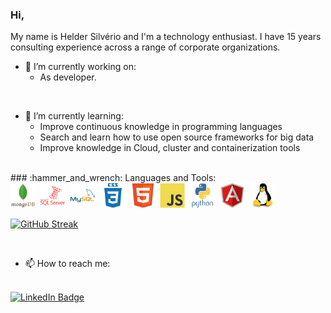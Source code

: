 ### Hi, 

My name is Helder Silvério and I'm a technology enthusiast. I have 15 years consulting experience across a range of corporate organizations.

- 🔭 I’m currently working on:
    - As developer.
<br>

- 🌱 I’m currently learning:
    - Improve continuous knowledge in programming languages 
    - Search and learn how to use open source frameworks for big data
    - Improve knowledge in Cloud, cluster and containerization tools

<br>
### :hammer_and_wrench: Languages and Tools:
<br>
<div>
    <!-- <img src="https://github.com/devicons/devicon/blob/master/icons/docker/docker-original-wordmark.svg" title="Flutter" alt="Flutter" width="40" height="40"/>&nbsp; -->
    <img src="https://github.com/devicons/devicon/blob/master/icons/mongodb/mongodb-original-wordmark.svg" title="Material UI" alt="Material UI" width="40" height="40"/>&nbsp;
    <img src="https://github.com/devicons/devicon/blob/master/icons/microsoftsqlserver/microsoftsqlserver-plain-wordmark.svg" title="Redux" alt="Redux " width="40" height="40"/>&nbsp;
    <img src="https://github.com/devicons/devicon/blob/master/icons/mysql/mysql-original-wordmark.svg" title="Firebase" alt="Firebase" width="40" height="40"/>&nbsp;
    <img src="https://github.com/devicons/devicon/blob/master/icons/css3/css3-plain-wordmark.svg"  title="CSS3" alt="CSS" width="40" height="40"/>&nbsp;
    <img src="https://github.com/devicons/devicon/blob/master/icons/html5/html5-original.svg" title="HTML5" alt="HTML" width="40" height="40"/>&nbsp;
    <img src="https://github.com/devicons/devicon/blob/master/icons/javascript/javascript-original.svg" title="JavaScript" alt="JavaScript" width="40" height="40"/>&nbsp;
    <img src="https://github.com/devicons/devicon/blob/master/icons/python/python-original-wordmark.svg" title="JavaScript" alt="JavaScript" width="40" height="40"/>&nbsp; 
    <img src="https://github.com/devicons/devicon/blob/master/icons/angularjs/angularjs-original.svg" title="Material UI" alt="Material UI" width="40" height="40"/>&nbsp;
    <img src="https://github.com/devicons/devicon/blob/master/icons/linux/linux-original.svg" title="Material UI" alt="Material UI" width="40" height="40"/>&nbsp;    
</div>


<!-- ### :fire: My Stats : -->

[![GitHub Streak](http://github-readme-streak-stats.herokuapp.com?user=heldersilverio&theme=dark&background=000000)](https://git.io/streak-stats)
<br>

<img src="https://komarev.com/ghpvc/?username=heldersilverio&style=flat-square&color=blue" alt=""/>


- 📫 How to reach me: 
<br>
  <div id="badges">
    <a href="https://pt.linkedin.com/in/hsilverio">
      <img src="https://img.shields.io/badge/LinkedIn-blue?style=for-the-badge&logo=linkedin&logoColor=white" alt="LinkedIn Badge"/>
    </a>
  </div>

<br>
